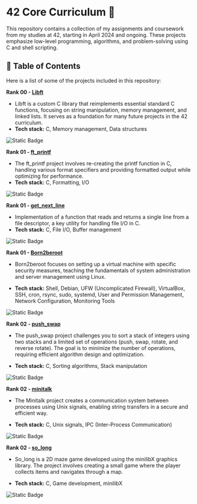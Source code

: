 # 42 Core Curriculum 🚀

This repository contains a collection of my assignments and coursework from my studies at 42, starting in April 2024 and ongoing. These projects emphasize low-level programming, algorithms, and problem-solving using C and shell scripting.

## 🔗 Table of Contents

Here is a list of some of the projects included in this repository:

**Rank 00 - [Libft](./rank00/libft)**
   - Libft is a custom C library that reimplements essential standard C functions, focusing on string manipulation, memory management, and linked lists. It serves as a foundation for many future projects in the 42 curriculum.
   - **Tech stack:** C, Memory management, Data structures

![Static Badge](https://img.shields.io/badge/moulinette-125%25-brightgreen?style=flat-square)
  
   
**Rank 01 - [ft_printf](./rank01/ft_printf)**
   - The ft_printf project involves re-creating the printf function in C, handling various format specifiers and providing formatted output while optimizing for performance.
   - **Tech stack:** C, Formatting, I/O
   
 ![Static Badge](https://img.shields.io/badge/moulinette-100%25-brightgreen?style=flat-square)


**Rank 01 - [get_next_line](./rank01/get_next_line)**
   - Implementation of a function that reads and returns a single line from a file descriptor, a key utility for handling file I/O in C.
   - **Tech stack:** C, File I/O, Buffer management
   
   ![Static Badge](https://img.shields.io/badge/moulinette-105%25-brightgreen?style=flat-square)


**Rank 01 - [Born2beroot](./rank01/Born2beroot)**
   - Born2beroot focuses on setting up a virtual machine with specific security measures, teaching the fundamentals of system administration and server management using Linux.

   - **Tech stack:** Shell, Debian, UFW (Uncomplicated Firewall), VirtualBox, SSH, cron, rsync, sudo, systemd, User and Permission Management, Network Configuration, Monitoring Tools

   ![Static Badge](https://img.shields.io/badge/approved-120%25-brightgreen?style=flat-square)


**Rank 02 - [push_swap](./rank02/push_swap)**
   - The push_swap project challenges you to sort a stack of integers using two stacks and a limited set of operations (push, swap, rotate, and reverse rotate). The goal is to minimize the number of operations, requiring efficient algorithm design and optimization.
     
   - **Tech stack:**  C, Sorting algorithms, Stack manipulation

   ![Static Badge](https://img.shields.io/badge/approved-108%25-brightgreen?style=flat-square)

   
**Rank 02 - [minitalk](./rank02/minitalk)**
   - The Minitalk project creates a communication system between processes using Unix signals, enabling string transfers in a secure and efficient way.

   - **Tech stack:** C, Unix signals, IPC (Inter-Process Communication)

  ![Static Badge](https://img.shields.io/badge/approved-125%25-brightgreen?style=flat-square)


**Rank 02 - [so_long](./rank02/so_long)**
   - So_long is a 2D maze game developed using the minilibX graphics library. The project involves creating a small game where the player collects items and navigates through a map.

   - **Tech stack:**  C, Game development, minilibX
     
![Static Badge](https://img.shields.io/badge/approved-100%25-brightgreen?style=flat-square)



